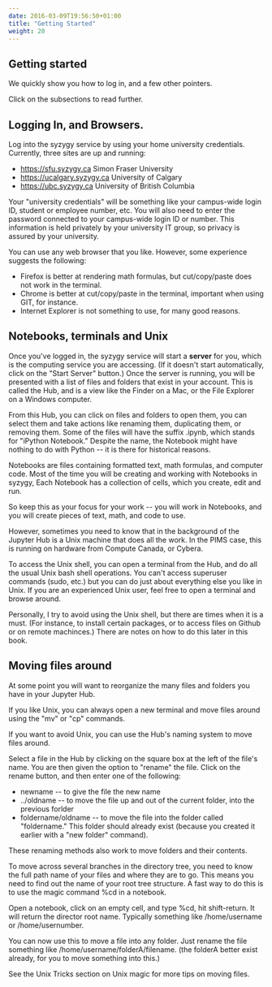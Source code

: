 ```yaml
---
date: 2016-03-09T19:56:50+01:00
title: "Getting Started"
weight: 20
---
```


## Getting started

We quickly show you how to log in, and a few other pointers. 

Click on the subsections to read further. 

## Logging In, and Browsers.

Log into the syzygy service by using your home university credentials. Currently, three sites are up and running:

* https://sfu.syzygy.ca    Simon Fraser University
* https://ucalgary.syzygy.ca  University of Calgary
* https://ubc.syzygy.ca University of British Columbia

Your "university credentials" will be something like your campus-wide login ID, student or employee number, etc. You will also need to enter the password connected to your campus-wide login ID or number. This information is held privately by your university IT group, so privacy is assured by your university. 

You can use any web browser that you like. However, some experience suggests the following:
- Firefox is better at rendering math formulas, but cut/copy/paste does not work in the terminal.
- Chrome is better at cut/copy/paste in the terminal, important when using GIT, for instance.
- Internet Explorer is not something to use, for many good reasons. 




## Notebooks, terminals and Unix

Once you've logged in, the syzygy service will start a **server** for you, which is the computing service you are accessing. (If it doesn't start automatically, click on the "Start Server" button.) Once the server is running, you will be presented with a list of files and folders that exist in your account. This is called the Hub, and is a view like the Finder on a Mac, or the File Explorer on a Windows computer. 

From this Hub, you can click on files and folders to open them, you can select them and take actions like renaming them, duplicating them, or removing them. Some of the files will have the suffix .ipynb, which stands for "iPython Notebook." Despite the name, the Notebook might have nothing to do with Python -- it is there for historical reasons. 

Notebooks are files containing formatted text, math formulas, and computer code. Most of the time you will be creating and working with Notebooks in syzygy,  Each Notebook has a collection of cells, which you create, edit and run. 

So keep this as your focus for your work -- you will work in Notebooks, and you will create pieces of text, math, and code to use. 

However, sometimes you need to know that in the background of the Jupyter Hub is a Unix machine that does all the work. In the PIMS case, this is running on hardware from Compute Canada, or Cybera.

To access the Unix shell, you can open a terminal from the Hub, and do all the usual Unix bash shell operations. You can't access superuser commands (sudo, etc.) but you can do just about everything else you like in Unix. If you are an experienced Unix user, feel free to open a terminal and browse around. 

Personally, I try to avoid using the Unix shell, but there are times when it is a must. (For instance, to install certain packages, or to access files on Github or on remote machinces.) There are notes on how to do this later in this book. 

## Moving files around

At some point you will want to reorganize the many files and folders you have in your Jupyter Hub.

If you like Unix, you can always open a new terminal and move files around using the "mv" or "cp" commands. 

If you want to avoid Unix, you can use the  Hub's naming system to move files around. 

Select a file in the Hub by clicking on the square box at the left of the file's name. You are then given the option to "rename" the file. Click on the rename button, and then enter one of the following:
- newname  -- to give the file the new name
- ../oldname -- to move the file up and out of the current folder, into the previous forlder
- foldername/oldname -- to move the file into the folder called "foldername." This folder should already exist (because you created it earlier with a "new folder" command).

These renaming methods also work to move folders and their contents.

To move across several branches in the directory tree, you need to know the full path name of your files and where they are to go. This means you need to find out the name of your root tree structure. A fast way to do this is to use the magic command %cd in a notebook.

Open a notebook, click on an empty cell, and type %cd, hit shift-return. It will return the director root name. Typically something like /home/username or /home/usernumber.

You can now use this to move a file into any folder. Just rename the file something like /home/username/folderA/filename. (the folderA better exist already, for you to move something into this.)







See the Unix Tricks section on Unix magic for more tips on moving files.






